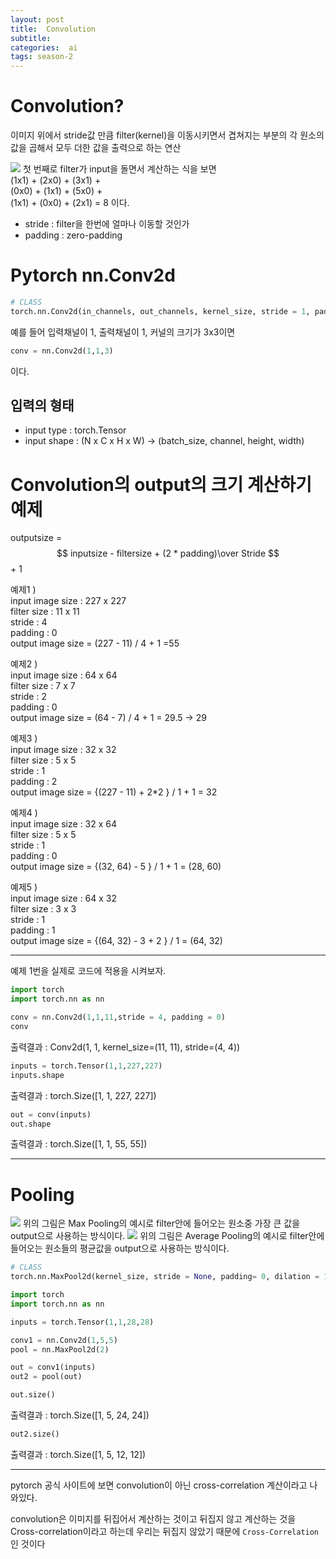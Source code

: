 ```yaml
---
layout: post
title:  Convolution
subtitle:   
categories:  ai
tags: season-2
---
```

# Convolution?
이미지 위에서 stride값 만큼 filter(kernel)을 이동시키면서 겹쳐지는 부분의 각 원소의 값을 곱해서 모두 더한 값을 출력으로 하는 연산

![](https://encrypted-tbn0.gstatic.com/images?q=tbn:ANd9GcSdmUBImj4CVqkMxvMawH6XPOaTV4xEWjUChQ&usqp=CAU)
첫 번째로 filter가 input을 돌면서 계산하는 식을 보면 <br>
(1x1) + (2x0) + (3x1) + <br>
(0x0) + (1x1) + (5x0) + <br>
(1x1) + (0x0) + (2x1) = 8 이다.


- stride : filter을 한번에 얼마나 이동할 것인가
- padding : zero-padding

# Pytorch nn.Conv2d
```py
# CLASS
torch.nn.Conv2d(in_channels, out_channels, kernel_size, stride = 1, padding = 0, dilation = 1, groups = 1, bias = True)
```
예를 들어 입력채널이 1, 출력채널이 1, 커널의 크기가 3x3이면 
```py
conv = nn.Conv2d(1,1,3)
```
이다.

## 입력의 형태
- input type : torch.Tensor
- input shape : (N x C x H x W) -> (batch_size, channel, height, width)

# Convolution의 output의 크기 계산하기 예제

outputsize = $$ inputsize - filtersize + (2 * padding)\over Stride $$ + 1

예제1 ) <br>
input image size : 227 x 227 <br>
filter size : 11 x 11 <br>
stride : 4 <br>
padding : 0 <br>
output image size = (227 - 11) / 4 + 1 =55

예제2 ) <br>
input image size : 64 x 64 <br>
filter size : 7 x 7 <br>
stride : 2 <br>
padding : 0 <br>
output image size = (64 - 7) / 4 + 1 = 29.5 -> 29

예제3 ) <br>
input image size : 32 x 32 <br>
filter size : 5 x 5 <br>
stride : 1 <br>
padding : 2 <br>
output image size = {(227 - 11) + 2*2 } / 1 + 1 = 32

예제4 ) <br>
input image size : 32 x 64 <br>
filter size : 5 x 5 <br>
stride : 1 <br>
padding : 0 <br>
output image size = {(32, 64) - 5 } / 1 + 1 = (28, 60)

예제5 ) <br>
input image size : 64 x 32 <br>
filter size : 3 x 3 <br>
stride : 1 <br>
padding : 1 <br>
output image size = {(64, 32) - 3 + 2 } / 1 = (64, 32)
- - -
예제 1번을 실제로 코드에 적용을 시켜보자.
```py
import torch
import torch.nn as nn
```
```py
conv = nn.Conv2d(1,1,11,stride = 4, padding = 0)
conv
```
출력결과 : Conv2d(1, 1, kernel_size=(11, 11), stride=(4, 4))
```py
inputs = torch.Tensor(1,1,227,227)
inputs.shape
```
출력결과 : torch.Size([1, 1, 227, 227])
```py
out = conv(inputs)
out.shape
```
출력결과 : torch.Size([1, 1, 55, 55])
- - -
# Pooling
![](https://kjhov195.github.io/post_img/200110/image4.png)
위의 그림은 Max Pooling의 예시로 filter안에 들어오는 원소중 가장 큰 값을 output으로 사용하는 방식이다.
![](https://kjhov195.github.io/post_img/200110/image5.png)
위의 그림은 Average Pooling의 예시로 filter안에 들어오는 원소들의 평균값을 output으로 사용하는 방식이다.
```py
# CLASS
torch.nn.MaxPool2d(kernel_size, stride = None, padding= 0, dilation = 1, return_indices = False, ceil_mode = False)
```
```py
import torch
import torch.nn as nn
```
```py
inputs = torch.Tensor(1,1,28,28)
```
```py
conv1 = nn.Conv2d(1,5,5)
pool = nn.MaxPool2d(2)
```
```py
out = conv1(inputs)
out2 = pool(out)
```
```py
out.size()
```
출력결과 : torch.Size([1, 5, 24, 24])
```py
out2.size()
```
출력결과 : torch.Size([1, 5, 12, 12])

- - -
pytorch 공식 사이트에 보면 convolution이 아닌 cross-correlation 계산이라고 나와있다.

convolution은 이미지를 뒤집어서 계산하는 것이고 뒤집지 않고 계산하는 것을 Cross-correlation이라고 하는데 우리는 뒤집지 않았기 때문에 `Cross-Correlation`인 것이다
